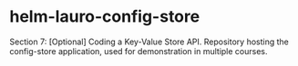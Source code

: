 # helm-lauro-config-store
Section 7: [Optional] Coding a Key-Value Store API. Repository hosting the config-store application, used for demonstration in multiple courses.
